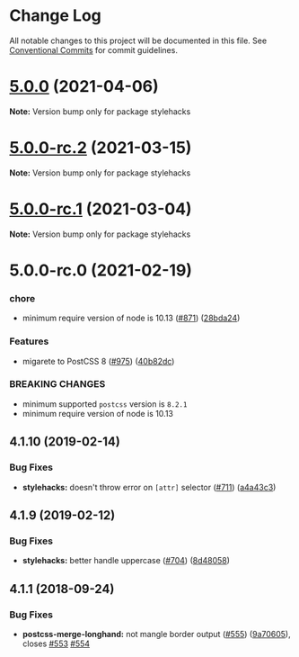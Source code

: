 # Change Log

All notable changes to this project will be documented in this file.
See [Conventional Commits](https://conventionalcommits.org) for commit guidelines.

# [5.0.0](https://github.com/cssnano/cssnano/compare/stylehacks@5.0.0-rc.2...stylehacks@5.0.0) (2021-04-06)

**Note:** Version bump only for package stylehacks





# [5.0.0-rc.2](https://github.com/cssnano/cssnano/compare/stylehacks@5.0.0-rc.1...stylehacks@5.0.0-rc.2) (2021-03-15)

**Note:** Version bump only for package stylehacks





# [5.0.0-rc.1](https://github.com/cssnano/cssnano/compare/stylehacks@5.0.0-rc.0...stylehacks@5.0.0-rc.1) (2021-03-04)

**Note:** Version bump only for package stylehacks





# 5.0.0-rc.0 (2021-02-19)


### chore

* minimum require version of node is 10.13 ([#871](https://github.com/cssnano/cssnano/issues/871)) ([28bda24](https://github.com/cssnano/cssnano/commit/28bda243e32ce3ba89b3c358a5f78727b3732f11))


### Features

* migarete to PostCSS 8 ([#975](https://github.com/cssnano/cssnano/issues/975)) ([40b82dc](https://github.com/cssnano/cssnano/commit/40b82dca7f53ac02cd4fe62846dec79b898ccb49))


### BREAKING CHANGES

* minimum supported `postcss` version is `8.2.1`
* minimum require version of node is 10.13



## 4.1.10 (2019-02-14)


### Bug Fixes

* **stylehacks:** doesn't throw error on `[attr]` selector ([#711](https://github.com/cssnano/cssnano/issues/711)) ([a4a43c3](https://github.com/cssnano/cssnano/commit/a4a43c37c58eb9dec3123072485f12e20f627bd1))



## 4.1.9 (2019-02-12)


### Bug Fixes

* **stylehacks:** better handle uppercase ([#704](https://github.com/cssnano/cssnano/issues/704)) ([8d48058](https://github.com/cssnano/cssnano/commit/8d48058b0f5be6943c443e4ce653fb156794f6b7))



## 4.1.1 (2018-09-24)


### Bug Fixes

* **postcss-merge-longhand:** not mangle border output ([#555](https://github.com/cssnano/cssnano/issues/555)) ([9a70605](https://github.com/cssnano/cssnano/commit/9a706050b621e7795a9bf74eb7110b5c81804ffe)), closes [#553](https://github.com/cssnano/cssnano/issues/553) [#554](https://github.com/cssnano/cssnano/issues/554)
